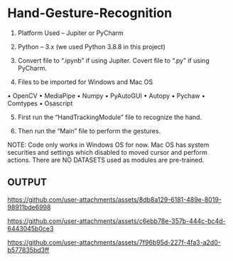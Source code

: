 # Hand-Gesture-Recognition

1.	Platform Used – Jupiter or PyCharm

2.	Python – 3.x (we used Python 3.8.8 in this project)

3.	Convert file to “.ipynb” if using Jupiter. Covert file to “.py” if using PyCharm.

4.	Files to be imported for Windows and Mac OS

•	OpenCV
•	MediaPipe
•	Numpy
•	PyAutoGUI
•	Autopy
•	Pychaw
•	Comtypes
•	Osascript

5.	First run the “HandTrackingModule” file to recognize the hand.

6.	Then run the “Main” file to perform the gestures.

NOTE: Code only works in Windows OS for now. Mac OS has system securities and settings which disabled to moved cursor and perform actions. There are NO DATASETS used as modules are pre-trained.

## OUTPUT



https://github.com/user-attachments/assets/8db8a129-6181-489e-8019-98911bde6998



https://github.com/user-attachments/assets/c6ebb78e-357b-444c-bc4d-6443045b0ce3



https://github.com/user-attachments/assets/7f96b95d-227f-4fa3-a2d0-b577835bd3ff

